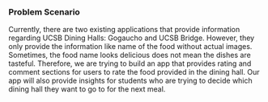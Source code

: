 ### Problem Scenario
Currently, there are two existing applications that provide information regarding UCSB Dining Halls: Gogaucho and UCSB Bridge.
However, they only provide the information like name of the food without actual images. Sometimes, the food name looks delicious does not mean the dishes are tasteful.
Therefore, we are trying to build an app that provides rating and comment sections for users to rate the food provided in the dining hall.
Our app will also provide insights for students who are trying to decide which dining hall they want to go to for the next meal.